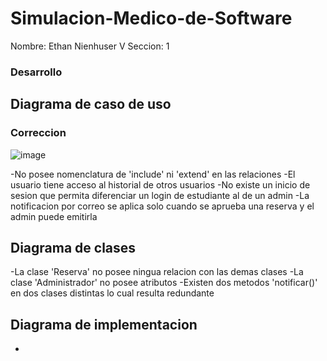 # Simulacion-Medico-de-Software
Nombre: Ethan Nienhuser V
Seccion: 1

### Desarrollo

## Diagrama de caso de uso
### Correccion
![image](https://github.com/user-attachments/assets/98388212-ed6f-4279-9523-536e897c999d)

-No posee nomenclatura de 'include' ni 'extend' en las relaciones
-El usuario tiene acceso al historial de otros usuarios
-No existe un inicio de sesion que permita diferenciar un login de estudiante al de un admin
-La notificacion por correo se aplica solo cuando se aprueba una reserva y el admin puede emitirla

## Diagrama de clases
-La clase 'Reserva' no posee ningua relacion con las demas clases
-La clase 'Administrador' no posee atributos
-Existen dos metodos 'notificar()' en dos clases distintas lo cual resulta redundante

## Diagrama de implementacion
- 
